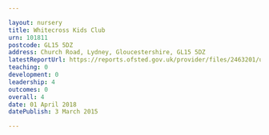 ```yaml
---

layout: nursery
title: Whitecross Kids Club
urn: 101811
postcode: GL15 5DZ
address: Church Road, Lydney, Gloucestershire, GL15 5DZ
latestReportUrl: https://reports.ofsted.gov.uk/provider/files/2463201/urn/101811.pdf
teaching: 0
development: 0
leadership: 4
outcomes: 0
overall: 4
date: 01 April 2018 
datePublish: 3 March 2015

---
```

